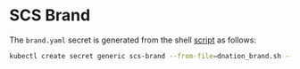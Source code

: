# SCS Brand

The `brand.yaml` secret is generated from the shell [script](dnation_brand.sh) as follows:
```bash
kubectl create secret generic scs-brand --from-file=dnation_brand.sh --dry-run=client -o yaml
```
